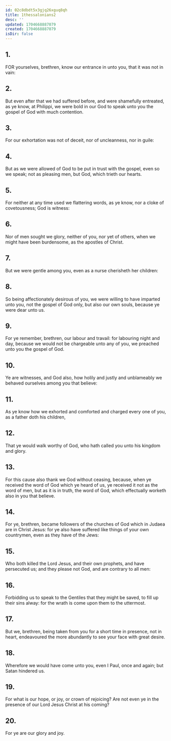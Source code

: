 ```yaml
---
id: 02c8dbdt5x3gjq26xguq8qh
title: 1thessalonians2
desc: ''
updated: 1704668887079
created: 1704668887079
isDir: false
---
```

## 1.
FOR yourselves, brethren, know our entrance in unto you, that it was not in vain:
## 2.
But even after that we had suffered before, and were shamefully entreated, as ye know, at Philippi, we were bold in our God to speak unto you the gospel of God with much contention.
## 3.
For our exhortation was not of deceit, nor of uncleanness, nor in guile:
## 4.
But as we were allowed of God to be put in trust with the gospel, even so we speak; not as pleasing men, but God, which trieth our hearts.
## 5.
For neither at any time used we flattering words, as ye know, nor a cloke of covetousness; God is witness:
## 6.
Nor of men sought we glory, neither of you, nor yet of others, when we might have been burdensome, as the apostles of Christ.
## 7.
But we were gentle among you, even as a nurse cherisheth her children:
## 8.
So being affectionately desirous of you, we were willing to have imparted unto you, not the gospel of God only, but also our own souls, because ye were dear unto us.
## 9.
For ye remember, brethren, our labour and travail: for labouring night and day, because we would not be chargeable unto any of you, we preached unto you the gospel of God.
## 10.
Ye are witnesses, and God also, how holily and justly and unblameably we behaved ourselves among you that believe:
## 11.
As ye know how we exhorted and comforted and charged every one of you, as a father doth his children,
## 12.
That ye would walk worthy of God, who hath called you unto his kingdom and glory.
## 13.
For this cause also thank we God without ceasing, because, when ye received the word of God which ye heard of us, ye received it not as the word of men, but as it is in truth, the word of God, which effectually worketh also in you that believe.
## 14.
For ye, brethren, became followers of the churches of God which in Judaea are in Christ Jesus: for ye also have suffered like things of your own countrymen, even as they have of the Jews:
## 15.
Who both killed the Lord Jesus, and their own prophets, and have persecuted us; and they please not God, and are contrary to all men:
## 16.
Forbidding us to speak to the Gentiles that they might be saved, to fill up their sins alway: for the wrath is come upon them to the uttermost.
## 17.
But we, brethren, being taken from you for a short time in presence, not in heart, endeavoured the more abundantly to see your face with great desire.
## 18.
Wherefore we would have come unto you, even I Paul, once and again; but Satan hindered us.
## 19.
For what is our hope, or joy, or crown of rejoicing? Are not even ye in the presence of our Lord Jesus Christ at his coming?
## 20.
For ye are our glory and joy.
